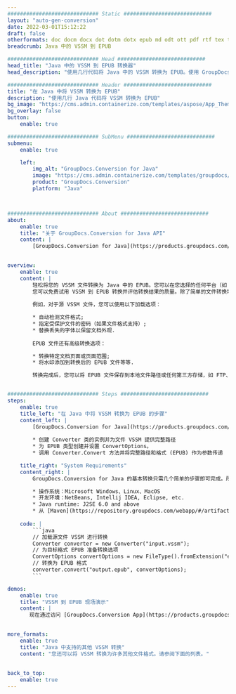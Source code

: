 ```yaml
---
############################# Static ############################
layout: "auto-gen-conversion"
date: 2022-03-01T15:12:22
draft: false
otherformats: doc docm docx dot dotm dotx epub md odt ott pdf rtf tex txt vdx vsdm vsdx vssm vssx vstm vstx vsx vtx xps
breadcrumb: Java 中的 VSSM 到 EPUB

############################# Head ############################
head_title: "Java 中的 VSSM 到 EPUB 转换器"
head_description: "使用几行代码将 Java 中的 VSSM 转换为 EPUB。使用 GroupDocs 文档转换 API 转换 160 多种文件格式。"

############################# Header ############################
title: "在 Java 中将 VSSM 转换为 EPUB"
description: "使用几行 Java 代码将 VSSM 转换为 EPUB"
bg_image: "https://cms.admin.containerize.com/templates/aspose/App_Themes/V3/images/bg/header1.png"
bg_overlay: false
button:
    enable: true

############################# SubMenu ############################
submenu:
    enable: true

    left:
        img_alt: "GroupDocs.Conversion for Java"
        image: "https://cms.admin.containerize.com/templates/groupdocs/images/product-logos/90x90-noborder/groupdocs-conversion-java.png"
        product: "GroupDocs.Conversion"
        platform: "Java"



############################# About ############################
about:
    enable: true
    title: "关于 GroupDocs.Conversion for Java API"
    content: |
        [GroupDocs.Conversion for Java](https://products.groupdocs.com/conversion/java/)可用于转换Microsoft Word、Excel、PowerPoint、PDF、Visio等格式。 GroupDocs.Conversion 是一个独立的 API，适用于需要高性能的后端和内部系统。它不依赖于任何软件，例如 Microsoft 或 Open Office。
    

overview:
    enable: true
    content: |
        轻松将您的 VSSM 文件转换为 Java 中的 EPUB。您可以在您选择的任何平台（如 Windows、Linux、macOS）中仅使用几行 Java 代码行。
        您可以免费试用 VSSM 到 EPUB 转换并评估转换结果的质量。除了简单的文件转换场景，您还可以尝试更高级的选项来加载源 VSSM 文件和保存输出 EPUB 结果。 
        
        例如，对于源 VSSM 文件，您可以使用以下加载选项：

        * 自动检测文件格式;
        * 指定受保护文件的密码（如果文件格式支持）;
        * 替换丢失的字体以保留文档外观.
        
        EPUB 文件还有高级转换选项：

        * 转换特定文档页面或页面范围;
        * 将水印添加到转换后的 EPUB 文件等等.

        转换完成后，您可以将 EPUB 文件保存到本地文件路径或任何第三方存储，如 FTP、Amazon S3、Google Drive、Dropbox 等。请注意 - 将 VSSM 转换为 EPUB 无需安装任何额外的软件 - 如 MS Office、Open Office、Adobe Acrobat Reader 等。


############################# Steps ############################
steps:
    enable: true
    title_left: "在 Java 中将 VSSM 转换为 EPUB 的步骤"
    content_left: |
        [GroupDocs.Conversion for Java](https://products.groupdocs.com/conversion/java/) 让开发人员只需几行代码即可轻松地将 VSSM 文件转换为 EPUB。
        
        * 创建 Converter 类的实例并为文件 VSSM 提供完整路径
        * 为 EPUB 类型创建并设置 ConvertOptions。
        * 调用 Converter.Convert 方法并将完整路径和格式 (EPUB) 作为参数传递

    title_right: "System Requirements"
    content_right: |
        GroupDocs.Conversion for Java 的基本转换只需几个简单的步骤即可完成。所有主要平台和操作系统都支持我们的 API。在执行以下代码之前，请确保您的系统上安装了以下先决条件。

        * 操作系统：Microsoft Windows、Linux、MacOS
        * 开发环境：NetBeans, Intellij IDEA, Eclipse, etc.
        * Java runtime: J2SE 6.0 and above
        * 从 [Maven](https://repository.groupdocs.com/webapp/#/artifacts/browse/tree/General/repo/com/groupdocs/groupdocs-conversion) 获取最新的 GroupDocs.Conversion for Java
         
    code: |
        ```java    
        // 加载源文件 VSSM 进行转换
        Converter converter = new Converter("input.vssm");
        // 为目标格式 EPUB 准备转换选项
        ConvertOptions convertOptions = new FileType().fromExtension("epub").getConvertOptions();
        // 转换为 EPUB 格式
        converter.convert("output.epub", convertOptions);
        ```

demos:
    enable: true
    title: "VSSM 到 EPUB 现场演示"
    content: |
       现在通过访问 [GroupDocs.Conversion App](https://products.groupdocs.app/conversion/family) 网站将 VSSM 转换为 EPUB。在线演示具有以下优点
          

more_formats:
    enable: true
    title: "Java 中支持的其他 VSSM 转换"
    content: "您还可以将 VSSM 转换为许多其他文件格式。请参阅下面的列表。"
       
       
back_to_top:
    enable: true
---
```

